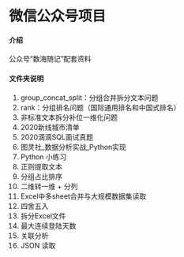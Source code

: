 # 微信公众号项目

#### 介绍
公众号“数海随记”配套资料

#### 文件夹说明

1.  group_concat_split：分组合并拆分文本问题
2.  rank：分组排名问题（国际通用排名和中国式排名）
3.  非标准文本拆分补位一维化问题
4.  2020新线城市清单
5.  2020滴滴SQL面试真题
6.  图灵社_数据分析实战_Python实现
7.  Python 小练习
8.  正则提取文本
9.  分组占比排序
10. 二维转一维 + 分列
11. Excel中多sheet合并与大规模数据集读取
12. 四舍五入
13. 拆分Excel文件
14. 最大连续登陆天数
15. 关联分析
16. JSON 读取
